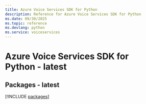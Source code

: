 ```yaml
---
title: Azure Voice Services SDK for Python
description: Reference for Azure Voice Services SDK for Python
ms.date: 09/30/2025
ms.topic: reference
ms.devlang: python
ms.service: voiceservices
---
```

# Azure Voice Services SDK for Python - latest
## Packages - latest
[!INCLUDE [packages](voice-services-index.md)]